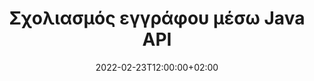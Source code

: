 ---
############################# Static ############################
layout: "product"
date: 2022-02-23T12:00:00+02:00
draft: false

product: "Annotation"
product_tag: "annotation"
platform: "Java"
platform_tag: "java"

############################# Head ############################
head_title: "Java Document Annotation API | Προβολή και σχολιασμός εικόνων PDF Word Excel PPTX"
head_description: "Java Document Annotation API. Προβάλετε, προσθέστε ετικέτες, σχολιάστε και σχολιάστε τις μορφές αρχείων PDF Word DOCX, Excel XLSX, PPTX, EML EMLX, VSS VSD, OTP, CAD και εικόνας."

############################# Header ##########################
title: "Σχολιασμός εγγράφου μέσω Java API"
description: "Δημιουργήστε εφαρμογές Java με δυνατότητες προβολής και σχολιασμού PDF, HTML, MS Office και άλλων μορφών εγγράφων χωρίς εγκατάσταση εξωτερικού λογισμικού."
button:
    enable: true
    icon: "fas fa-arrow-down"
    label: "Κατεβάστε δωρεάν δοκιμή"
    link: "https://downloads.groupdocs.com/annotation/java"

############################# SubMenu #########################
submenu:
    enable: true
    
    left:
        img_alt: "GroupDocs.Annotation for Java"
        image: "https://www.groupdocs.cloud/templates/groupdocs/images/product-logos/groupdocs-annotation-java.png"
        product: "GroupDocs.Annotation"
        platform: "Java"

    middle:
        button:
            # button loop
            - link: "#features"
              text: "Χαρακτηριστικά"

            # button loop
            - link: "https://products.groupdocs.app/annotation"
              text: "Live Demos"

            # button loop
            - link: "https://purchase.groupdocs.com/pricing/annotation/java"
              text: "Τιμολόγηση"

    right:
        link_download: "https://downloads.groupdocs.com/annotation"
        link_learn: "https://docs.groupdocs.com/annotation/java/"
        link_buy: "https://purchase.groupdocs.com"

############################# Overview ############################
overview:
    enable: true
    content: |
      Το GroupDocs.Annotation Java API είναι ένα προϊόν που σας επιτρέπει να εργάζεστε με σχολιασμούς σε έγγραφα σε διαφορετικές πλατφόρμες και λειτουργικά συστήματα, όπως Android, MacOS, Linux, Windows. Το GroupDocs.Annotation παρέχει μια βιβλιοθήκη με απλό API που προσφέρει πολλά πλεονεκτήματα: για παράδειγμα, εάν πρέπει να διατηρήσετε εμπιστευτικά τα δεδομένα ή να επιλέξετε πόση δύναμη χρειάζεστε για να εργαστείτε με τη βιβλιοθήκη ή να αλλάξετε εν μέρει την εργασία με σχολιασμούς, η βιβλιοθήκη είναι πολύ ελαφρύ και ευέλικτο.

      Το GroupDocs.Annotation for Java API σάς επιτρέπει να εργάζεστε με διαφορετικούς τύπους σχολιασμών, οι οποίοι περιλαμβάνουν: Κείμενο, Πολύγραμμη, Περιοχή, Υπογράμμιση, Σημείο, Υδατογράφημα, Βέλος, Έλλειψη, Αντικατάσταση κειμένου, Απόσταση, Πεδίο κειμένου, Διόρθωση πόρων κ.λπ. Και υποστηρίζει τα περισσότερα δημοφιλείς μορφές εγγράφων όπως: PDF, HTML, Microsoft Office Word, υπολογιστικά φύλλα Excel, παρουσιάσεις PowerPoint, Visio, email του Outlook, εικόνες, μετα-αρχεία, σχέδιο CAD και διάφορες άλλες μορφές. Το API παρέχει τη δυνατότητα λήψης μικρογραφιών σελίδων εγγράφων και υποστηρίζει την εισαγωγή και την εξαγωγή σχολιασμού προς και από αρχεία PDF.

      Χρησιμοποιώντας τη βιβλιοθήκη, μπορείτε να [add](/annotation/java/bmp/), [edit](/annotation/java/bmp/), [extract](/annotation/java/bmp/) και [delete](/annotation/java/bmp/) σχολιασμοί από έγγραφα, περιστροφή εγγράφων, αλλαγή λύσης μικρογραφιών και αυτή δεν είναι μια πλήρης λίστα με όλες τις δυνατότητες. Προσφέρει επίσης ένα ολοκληρωμένο σύνολο αντικειμένων δεδομένων για την προσαρμογή των ιδιοτήτων σχολιασμού σύμφωνα με τις απαιτήσεις σας σε όλες τις υποστηριζόμενες μορφές εγγράφων.

      Η εργασία με το GroupDocs.Annotation για το Java API είναι πολύ απλή και αποτελείται από μερικά μόνο βασικά βήματα. Αρχικά πρέπει να ρυθμίσετε μια άδεια χρήσης, στη συνέχεια να επιλέξετε το αρχείο με το οποίο θέλετε να εργαστείτε, στη συνέχεια να χειριστείτε με κάποιο τρόπο τους σχολιασμούς εγγράφων (διαγραφή/επεξεργασία/εξαγωγή/διαγραφή) και αποθηκεύστε το αποτέλεσμα. Για περισσότερες πληροφορίες, ανατρέξτε στο προϊόν [documentation](https://docs.groupdocs.com/annotation/java/getting-started/) ή στα [παραδείγματα] μας (https://github.com/groupdocs-annotation/GroupDocs.Annotation-for-Java) σετ.
      
      Το GroupDocs.Annotation ενημερώνεται τακτικά και παρέχει υποστήριξη στους πελάτες του, είστε πάντα ευπρόσδεκτοι να μας κάνετε ερωτήσεις ή να στείλετε τις ιδέες σας ή να μας πείτε για τις ανάγκες σας για κάτι νέο και θα το εφαρμόσουμε με χαρά στις νέες μας εκδόσεις.
    tabs:
      enable: true
      
      ## TAB ONE ##
      tab_one:
        description: |
          Ακολουθεί μια επισκόπηση του GroupDocs.Annotation για Java:
      
        right:
          enable: true
          icon: "fab fa-html5"
          title:  ΣΦΑΙΡΙΚΗ ΕΙΚΟΝΑ
          content: |
            * Προσθήκη σχολιασμών
            * Εξαγωγή σχολιασμών 
            * Εισαγωγή σχολιασμών
            * Σχόλια με βάση την απάντηση
            * Συμβατότητα σχολιασμού
      
      ## TAB TWO ##
      tab_two:
        description: |
          Το GroupDocs.Annotation για Java υποστηρίζει όλες τις δημοφιλείς [μορφές αρχείων εγγράφων](https://docs.groupdocs.com/annotation/java/supported-document-formats/) συμπεριλαμβανομένων: Microsoft Office, PDF, εικόνων και πολλών άλλων.

        left:
          enable: true
          table:
            # table loop
            - title: "Microsoft Office Formats"
              content: |
                * **Word**: [DOC](/annotation/java/doc/), [DOCX](/annotation/java/docx/), [DOCM](/annotation/java/docm/), [DOT](/annotation/java/dot/), [DOTX](/annotation/java/dotx/), [RTF](/annotation/java/rtf/)
                * **Excel**: [XLS](/annotation/java/xls/), [XLSX](/annotation/java/xlsx/), [XLSB](/annotation/java/xlsb/), [XLSM](/annotation/java/xlsm/)
                * **PowerPoint**: [PPT](/annotation/java/ppt/), [PPTX](/annotation/java/pptx/), [PPS](/annotation/java/pps/), [PPSX](/annotation/java/ppsx/), [POTM](/annotation/java/potm/), [POTX](/annotation/java/potx/), [PPSM](/annotation/java/ppsm/), [PPTM](/annotation/java/pptm/), [WMF](/annotation/java/wmf/), [EMF](/annotation/java/emf/)
                * **Outlook**: [EML](/annotation/java/eml/), [EMLX](/annotation/java/emlx/), [MSG](/annotation/java/msg/)
                * **Visio**: [VSS](/annotation/java/vss/), [VST](/annotation/java/vst/), [VSD](/annotation/java/vsd/), [VSDX](/annotation/java/vsdx/), [VSX](/annotation/java/vsx/)

        right:
          enable: true
          table:
            # table loop
            - title: "Other Formats"
              content: |
                * **Portable**: [PDF](/annotation/java/pdf/) (PDF/A-1a, PDF/A-1b, PDF/A-2a)
                * **OpenDocument**: [ODT](/annotation/java/odt/), [ODS](/annotation/java/ods/), [ODP](/annotation/java/odp/)
                * **Images**: [BMP](/annotation/java/bmp/), [JPG](/annotation/java/jpg/), [JPEG](/annotation/java/jpeg/), [TIFF](/annotation/java/tiff/), [TIF](/annotation/java/tif/), [PNG](/annotation/java/png/), [GIF](/annotation/java/gif/), [DCM](/annotation/java/dcm/), [DICOM](/annotation/java/dicom/)
                * **AutoCAD**: [DWG](/annotation/java/dwg/), [DXF](/annotation/java/dxf/), [CAD](/annotation/java/cad/)
                * **Other**: [HTM](/annotation/java/htm/), [HTML](/annotation/java/html/), [CSV](/annotation/java/csv/), [DJVU](/annotation/java/djvu/), [OTP](/annotation/java/otp/), [OTT](/annotation/java/ott/)

      ## TAB THREE ##
      tab_three:
        description: |
          Το GroupDocs.Annotation για Java υποστηρίζει τα ακόλουθα λειτουργικά συστήματα, Frameworks και Package Managers:
        
        left:
          enable: true
          table:
            # table loop
            - icon: "fab fa-windows"
              title:  Λειτουργικά συστήματα
              content: |
                * Microsoft Windows Desktop
                * Microsoft Windows Server
                * Linux
                * MacOS

            # table loop
            - icon: "fas fa-code"
              title:  Υποστηριζόμενα πλαίσια
              content: |
                * Java 7 (1.7) and above

        right:
          enable: true
          table:
            # table loop
            - icon: "fas fa-cogs"
              title:  Αναπτυξιακά Περιβάλλοντα
              content: |
                * NetBeans
                * IntelliJ IDEA
                * Eclipse

            # table loop
            - icon: "fas fa-tools"
              title:  Εργαλείο Build Automation
              content: |
                * Maven

############################# Features ############################
features:
    enable: true
    title: GroupDocs.Σχολιασμός για λειτουργίες Java

    feature:
      # feature loop
      - icon: "fas fa-copy"
        link: "https://docs.groupdocs.com/annotation/java/add-area-annotation/"
        content: Προσθέστε σχολιασμό περιοχής στο έγγραφο και συνδέστε απλά και ένθετα σχόλια

      # feature loop
      - icon: "fas fa-eye"
        link: "https://docs.groupdocs.com/annotation/java/add-arrow-annotation/"
        content: Τοποθετήστε τον δείκτη σε ένα συγκεκριμένο περιεχόμενο χρησιμοποιώντας τον σχολιασμό με το βέλος

      # feature loop
      - icon: "fas fa-bolt"
        link: "https://docs.groupdocs.com/annotation/java/add-watermark-annotation/"
        content: Ορίστε τα υδατογραφήματα κειμένου σε PDF, διαφάνειες, φύλλα εργασίας Excel, εικόνες και διαγράμματα σε γωνιακή θέση
      
      # feature loop
      - icon: "fas fa-file-powerpoint"
        link: "https://docs.groupdocs.com/annotation/java/add-point-annotation/"
        content: Προσθέστε αναδυόμενα σχόλια σε οποιοδήποτε μέρος του εγγράφου χρησιμοποιώντας τον σχολιασμό σημείων

      # feature loop
      - icon: "fas fa-code"
        link: "https://docs.groupdocs.com/annotation/java/add-polyline-annotation/"
        content: Χρησιμοποιήστε τον σχολιασμό Polyline για να συνδέσετε ακολουθία τμημάτων γραμμής, τμήματα τόξου ή και τα δύο

      # feature loop
      - icon: "fas fa-cloud"
        link: "https://docs.groupdocs.com/annotation/java/add-ellipse-annotation/"
        content: Προσθήκη σχολιασμού Ellipse σε PDF, έγγραφα Word, υπολογιστικά φύλλα, παρουσιάσεις, διαγράμματα και εικόνες

      # feature loop
      - icon: "fas fa-remove-format"
        link: "https://docs.groupdocs.com/annotation/java/add-watermark-annotation/"
        content: Προσθέστε γωνιακά υδατογραφήματα για PDF, PowerPoint, Excel, Εικόνες και Διαγράμματα

      # feature loop
      - icon: "fas fa-comment-slash"
        link: "https://docs.groupdocs.com/annotation/java/add-underline-annotation/"
        content: Λήψη συντεταγμένων σχολιασμού κειμένου σε αναπαράσταση εικόνας ενός εγγράφου

      # feature loop
      - icon: "fas fa-location-arrow"
        link: "https://docs.groupdocs.com/annotation/java/add-annotation-to-the-document/"
        content: Υπογράμμιση, Διαγραφή ή Τροποποίηση συγκεκριμένου κειμένου σε ένα έγγραφο

      # feature loop
      - icon: "fas fa-border-all"
        link: "https://docs.groupdocs.com/annotation/java/add-annotation-to-the-document/"
        content: Προσθήκη σφραγίδας κειμένου ή υδατογραφήματος και πεδίου κειμένου σε ένα έγγραφο

      # feature loop
      - icon: "fas fa-wrench"
        link: "https://docs.groupdocs.com/annotation/java/add-point-annotation/"
        content: Εισαγωγή και εξαγωγή σχολιασμών μεταξύ εγγράφων του Word και παρουσιάσεων PowerPoint

      # feature loop
      - icon: "fas fa-columns"
        link: "https://docs.groupdocs.com/annotation/java/add-strikeout-annotation/"
        content: Σχολιάστε υπολογιστικά φύλλα Excel με τύπους σχολιασμού κειμένου, αντικατάστασης κειμένου, υδατογραφήματος και επεξεργασίας πόρων

      # feature loop
      - icon: "fas fa-file-word"
        link: "https://docs.groupdocs.com/annotation/java/get-file-info/"
        content: Προσθήκη σχολιασμών Polyline, Strikethrough, Υπογράμμισης ή Κειμένου σε Παρουσιάσεις και Διαφάνειες PowerPoint

      # feature loop
      - icon: "fas fa-envelope"
        link: "https://docs.groupdocs.com/annotation/java/basic-usage/"
        content: Σημειώστε τον σχολιασμό σημείου στις παρουσιάσεις χρησιμοποιώντας συντεταγμένες X, Y

      # feature loop
      - icon: "fas fa-print"
        link: "https://docs.groupdocs.com/annotation/java/add-strikeout-annotation/"
        content: Προσθέστε σχολιασμούς διαγράμμισης, κειμένου, υπογράμμισης ή πολυγραμμής στις εικόνες

      # feature loop
      - icon: "fas fa-file-archive"
        link: "https://docs.groupdocs.com/annotation/java/add-link-annotation/"
        content: Λήψη πληροφοριών εγγράφων και εικόνων για διαγράμματα Visio, όπως VSS και VSD
      
      # feature loop
      - icon: "fas fa-file-code"
        link: "https://docs.groupdocs.com/annotation/java/basic-usage/"
        content: Λάβετε μικρογραφίες των σελίδων εγγράφων και εργαστείτε με αρχεία TIFF πολλών σελίδων

      # feature loop
      - icon: "fas fa-file-excel"
        link: "https://docs.groupdocs.com/annotation/java/get-file-info/"
        content: Λήψη όλων των σχολίων ενός εγγράφου με μια κλήση μίας λειτουργίας

      # feature loop
      - icon: "fas fa-heading"
        link: "https://docs.groupdocs.com/annotation/java/add-link-annotation/"
        content: Προσθέστε σχολιασμούς συνδέσμων σε παρουσιάσεις PDF, Word και PowerPoint

      # feature loop
      - icon: "fas fa-project-diagram"
        link: "https://docs.groupdocs.com/annotation/java/add-point-annotation/"
        content: Υποστήριξη SVG Path Parsing για PDF, Word, Diagrams, Slides και άλλες κύριες μορφές εγγράφων

      # feature loop
      - icon: "fas fa-cube"
        link: "https://docs.groupdocs.com/annotation/java/technical-support/"
        content: Υποστήριξη για την προσθήκη σχολιασμού υδατογραφήματος σε έγγραφα του Word και εκκαθάριση για αντικατάσταση κειμένου

      # feature loop
      - icon: "fab fa-uncharted"
        link: "https://docs.groupdocs.com/annotation/java/technical-support/"
        content: Υποστήριξη Επεξεργασίας Σχημάτων σε Διαγράμματα για σχολιασμούς κειμένου
  
      # feature loop
      - icon: "fab fa-uncharted"
        link: "https://docs.groupdocs.com/annotation/java/advanced-usage/"
        content: Εξοικονομήστε χρόνο αποθηκεύοντας προσωρινά τις προεπισκοπήσεις σελίδων των εγγράφων για ταχύτερη επεξεργασία
  
      # feature loop
      - icon: "fab fa-uncharted"
        link: "https://docs.groupdocs.com/annotation/java/add-annotation-to-the-document/"
        content: Σημειώστε εύκολα έγγραφα Word, Excel και PowerPoint ακόμη και με παλαιότερες μορφές

      # feature loop
      - icon: "fab fa-uncharted"
        link: "https://docs.groupdocs.com/annotation/java/add-distance-annotation/"
        content: Εμφάνιση υποτίτλων σχολιασμού απόστασης για Excel, PowerPoint και διαγράμματα

############################# Support ############################
support:
    enable: true

############################# Solutions ############################
solutions:
    enable: true
    title: Το GroupDocs.Annotation προσφέρει API προβολής εγγράφων για άλλα δημοφιλή περιβάλλοντα ανάπτυξης

    solution:
        # solution loop
        - img_alt: "GroupDocs.Annotation for .NET"
          image: "https://www.groupdocs.cloud/templates/groupdocs/images/product-logos/groupdocs-annotation-net.png"
          product: "GroupDocs.Annotation"
          platform: ".NET"
          link: "/annotation/net/"

############################# Back to top ###############################
back_to_top:
  enable: true
---